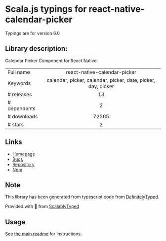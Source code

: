 
# Scala.js typings for react-native-calendar-picker

Typings are for version 6.0

## Library description:
Calendar Picker Component for React Native

|                    |                 |
| ------------------ | :-------------: |
| Full name          | react-native-calendar-picker |
| Keywords           | calendar, picker, calendar, picker, date, picker, day, picker |
| # releases         | 13 |
| # dependents       | 2 |
| # downloads        | 72565 |
| # stars            | 2 |

## Links
- [Homepage](https://github.com/stephy/CalendarPicker)
- [Bugs](https://github.com/stephy/CalendarPicker/issues)
- [Repository](https://github.com/stephy/CalendarPicker)
- [Npm](https://www.npmjs.com/package/react-native-calendar-picker)
    


## Note
This library has been generated from typescript code from [DefinitelyTyped](https://definitelytyped.org).

Provided with :purple_heart: from [ScalablyTyped](https://github.com/oyvindberg/ScalablyTyped)

## Usage
See [the main readme](../../readme.md) for instructions.


